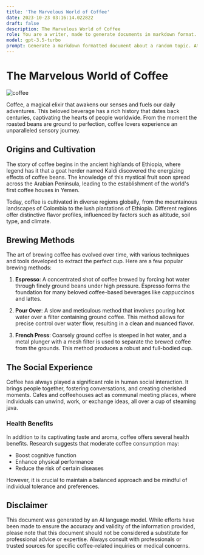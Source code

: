 ```yaml
---
title: 'The Marvelous World of Coffee'
date: 2023-10-23 03:16:14.022822
draft: false
description: The Marvelous World of Coffee
role: You are a writer, made to generate documents in markdown format. It is very important that all of the documents you generate are in valid markdown format.
model: gpt-3.5-turbo
prompt: Generate a markdown formatted document about a random topic. At the bottom, include a disclaimer explaining that the document was generated by you. The first line of the document should be the title. Make sure that the entire document is in proper markdown format, using a mix of various tags to make the document visually appealing.
---
```


# The Marvelous World of Coffee

![coffee](https://www.example.com/coffee.jpg)

Coffee, a magical elixir that awakens our senses and fuels our daily adventures. This beloved beverage has a rich history that dates back centuries, captivating the hearts of people worldwide. From the moment the roasted beans are ground to perfection, coffee lovers experience an unparalleled sensory journey. 

## Origins and Cultivation

The story of coffee begins in the ancient highlands of Ethiopia, where legend has it that a goat herder named Kaldi discovered the energizing effects of coffee beans. The knowledge of this mystical fruit soon spread across the Arabian Peninsula, leading to the establishment of the world's first coffee houses in Yemen.

Today, coffee is cultivated in diverse regions globally, from the mountainous landscapes of Colombia to the lush plantations of Ethiopia. Different regions offer distinctive flavor profiles, influenced by factors such as altitude, soil type, and climate. 

## Brewing Methods

The art of brewing coffee has evolved over time, with various techniques and tools developed to extract the perfect cup. Here are a few popular brewing methods:

1. **Espresso**: A concentrated shot of coffee brewed by forcing hot water through finely ground beans under high pressure. Espresso forms the foundation for many beloved coffee-based beverages like cappuccinos and lattes.

2. **Pour Over**: A slow and meticulous method that involves pouring hot water over a filter containing ground coffee. This method allows for precise control over water flow, resulting in a clean and nuanced flavor.

3. **French Press**: Coarsely ground coffee is steeped in hot water, and a metal plunger with a mesh filter is used to separate the brewed coffee from the grounds. This method produces a robust and full-bodied cup.

## The Social Experience

Coffee has always played a significant role in human social interaction. It brings people together, fostering conversations, and creating cherished moments. Cafes and coffeehouses act as communal meeting places, where individuals can unwind, work, or exchange ideas, all over a cup of steaming java.

### Health Benefits

In addition to its captivating taste and aroma, coffee offers several health benefits. Research suggests that moderate coffee consumption may:

- Boost cognitive function
- Enhance physical performance
- Reduce the risk of certain diseases

However, it is crucial to maintain a balanced approach and be mindful of individual tolerance and preferences.

## Disclaimer

This document was generated by an AI language model. While efforts have been made to ensure the accuracy and validity of the information provided, please note that this document should not be considered a substitute for professional advice or expertise. Always consult with professionals or trusted sources for specific coffee-related inquiries or medical concerns.